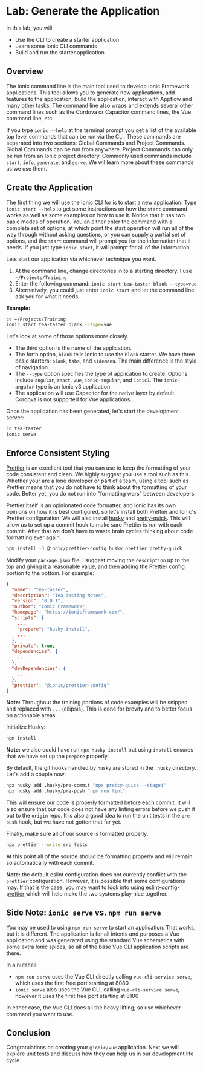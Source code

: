 # Lab: Generate the Application

In this lab, you will:

- Use the CLI to create a starter application
- Learn some Ionic CLI commands
- Build and run the starter application

## Overview

The Ionic command line is the main tool used to develop Ionic Framework applications. This tool allows you to generate new applications, add features to the application, build the application, interact with Appflow and many other tasks. The command line also wraps and extends several other command lines such as the Cordova or Capacitor command lines, the Vue command line, etc.

If you type `ionic --help` at the terminal prompt you get a list of the available top level commands that can be run via the CLI. These commands are separated into two sections: Global Commands and Project Commands. Global Commands can be run from anywhere. Project Commands can only be run from an Ionic project directory. Commonly used commands include `start`, `info`, `generate`, and `serve`. We wil learn more about these commands as we use them.

## Create the Application

The first thing we will use the Ionic CLI for is to start a new application. Type `ionic start --help` to get some instructions on how the `start` command works as well as some examples on how to use it. Notice that it has two basic modes of operation. You an either enter the command with a complete set of options, at which point the start operation will run all of the way through without asking questions, or you can supply a partial set of options, and the `start` command will prompt you for the information that it needs. If you just type `ionic start`, it will prompt for all of the information.

Lets start our application via whichever technique you want.

1. At the command line, change directories in to a starting directory. I use `~/Projects/Training`
1. Enter the following command: `ionic start tea-taster blank --type=vue`
1. Alternatively, you could just enter `ionic start` and let the command line ask you for what it needs

**Example:**

```bash
cd ~/Projects/Training
ionic start tea-taster blank --type=vue
```

Let's look at some of those options more closely.

- The third option is the name of the application.
- The forth option, `blank` tells Ionic to use the `blank` starter. We have three basic starters: `blank`, `tabs`, and `sidemenu`. The main difference is the style of navigation.
- The `--type` option specifies the type of application to create. Options include `angular`, `react`, `vue`, `ionic-angular`, and `ionic1`. The `ionic-angular` type is an Ionic v3 application.
- The application will use Capacitor for the native layer by default. Cordova is not supported for Vue applications.

Once the application has been generated, let's start the development server:

```bash
cd tea-taster
ionic serve
```

## Enforce Consistent Styling

<a href="https://prettier.io/" target="_blank">Prettier</a> is an excellent tool that you can use to keep the formatting of your code consistent and clean. We highly suggest you use a tool such as this. Whether your are a lone developer or part of a team, using a tool such as Prettier means that you do not have to think about the formatting of your code. Better yet, you do not run into "formatting wars" between developers.

Prettier itself is an opinionated code formatter, and Ionic has its own opinions on how it is best configured, so let's install both Prettier and Ionic's Prettier configuration. We will also install <a href="https://www.npmjs.com/package/husky" target="_blank">husky</a> and <a href="https://www.npmjs.com/package/pretty-quick" target="_blank">pretty-quick</a>. This will allow us to set up a commit hook to make sure Prettier is run with each commit. After that we don't have to waste brain cycles thinking about code formatting ever again.

```bash
npm install -D @ionic/prettier-config husky prettier pretty-quick
```

Modify your `package.json` file. I suggest moving the `description` up to the top and giving it a reasonable value, and then adding the Prettier config portion to the bottom. For example:

```json
{
  "name": "tea-taster",
  "description": "Tea Tasting Notes",
  "version": "0.0.1",
  "author": "Ionic Framework",
  "homepage": "https://ionicframework.com/",
  "scripts": {
    ...
    "prepare": "husky install",
    ...
  },
  "private": true,
  "dependencies": {
    ...
  },
  "devDependencies": {
    ...
  },
  "prettier": "@ionic/prettier-config"
}
```

**Note:** Throughout the training portions of code examples will be snipped and replaced with `...` (ellipsis). This is done for brevity and to better focus on actionable areas.

Initialize Husky:

```bash
npm install
```

**Note:** we also could have run `npx husky install` but using `install` ensures that we have set up the `prepare` properly.

By default, the git hooks handled by `husky` are stored in the `.husky` directory. Let's add a couple now:

```bash
npx husky add .husky/pre-commit "npx pretty-quick --staged"
npx husky add .husky/pre-push "npm run lint"
```

This will ensure our code is properly formatted before each commit. It will also ensure that our code does not have any linting errors before we push it out to the `origin` repo. It is also a good idea to run the unit tests in the `pre-push` hook, but we have not gotten that far yet.

Finally, make sure all of our source is formatted properly.

```bash
npx prettier --write src tests
```

At this point all of the source should be formatting properly and will remain so automatically with each commit.

**Note:** the default eslint configuration does not currently conflict with the `prettier` configuration. However, it is possible that some configurations may. If that is the case, you may want to look into using <a href="https://github.com/prettier/eslint-config-prettier" target="_blank">eslint-config-prettier</a> which will help make the two systems play nice together.

## Side Note: `ionic serve` vs. `npm run serve`

You may be used to using `npm run serve` to start an application. That works, but it is different. The application is for all intents and purposes a Vue application and was generated using the standard Vue schematics with some extra Ionic spices, so all of the base Vue CLI application scripts are there.

In a nutshell:

- `npm run serve` uses the Vue CLI directly calling `vue-cli-service serve`, which uses the first free port starting at 8080
- `ionic serve` also uses the Vue CLI, calling `vue-cli-service serve`, however it uses the first free port starting at 8100

In either case, the Vue CLI does all the heavy lifting, so use whichever command you want to use.

## Conclusion

Congratulations on creating your `@ionic/vue` application. Next we will explore unit tests and discuss how they can help us in our development life cycle.
